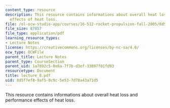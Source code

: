 ```yaml
---
content_type: resource
description: This resource contains informations about overall heat loss and performance
  effects of heat loss.
file: /ol-ocw-studio-app/courses/16-512-rocket-propulsion-fall-2005/8d5f7ef89af50c9c5e537d78a43a71d5_lecture_8.pdf
file_size: 87857
file_type: application/pdf
learning_resource_types:
- Lecture Notes
license: https://creativecommons.org/licenses/by-nc-sa/4.0/
ocw_type: OCWFile
parent_title: Lecture Notes
parent_type: CourseSection
parent_uid: 1a7892c5-8e6a-7f7b-d3ef-33897f01fd93
resourcetype: Document
title: lecture_8.pdf
uid: 8d5f7ef8-9af5-0c9c-5e53-7d78a43a71d5
---
```

This resource contains informations about overall heat loss and performance effects of heat loss.